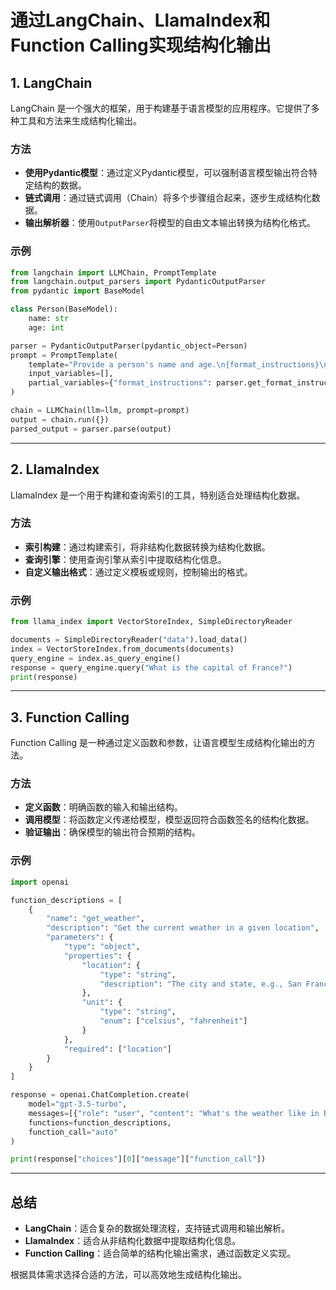 # 通过LangChain、LlamaIndex和Function Calling实现结构化输出

## 1. LangChain
LangChain 是一个强大的框架，用于构建基于语言模型的应用程序。它提供了多种工具和方法来生成结构化输出。

### 方法
- **使用Pydantic模型**：通过定义Pydantic模型，可以强制语言模型输出符合特定结构的数据。
- **链式调用**：通过链式调用（Chain）将多个步骤组合起来，逐步生成结构化数据。
- **输出解析器**：使用`OutputParser`将模型的自由文本输出转换为结构化格式。

### 示例
```python
from langchain import LLMChain, PromptTemplate
from langchain.output_parsers import PydanticOutputParser
from pydantic import BaseModel

class Person(BaseModel):
    name: str
    age: int

parser = PydanticOutputParser(pydantic_object=Person)
prompt = PromptTemplate(
    template="Provide a person's name and age.\n{format_instructions}\n",
    input_variables=[],
    partial_variables={"format_instructions": parser.get_format_instructions()}
)

chain = LLMChain(llm=llm, prompt=prompt)
output = chain.run({})
parsed_output = parser.parse(output)
```

---

## 2. LlamaIndex
LlamaIndex 是一个用于构建和查询索引的工具，特别适合处理结构化数据。

### 方法
- **索引构建**：通过构建索引，将非结构化数据转换为结构化数据。
- **查询引擎**：使用查询引擎从索引中提取结构化信息。
- **自定义输出格式**：通过定义模板或规则，控制输出的格式。

### 示例
```python
from llama_index import VectorStoreIndex, SimpleDirectoryReader

documents = SimpleDirectoryReader("data").load_data()
index = VectorStoreIndex.from_documents(documents)
query_engine = index.as_query_engine()
response = query_engine.query("What is the capital of France?")
print(response)
```

---

## 3. Function Calling
Function Calling 是一种通过定义函数和参数，让语言模型生成结构化输出的方法。

### 方法
- **定义函数**：明确函数的输入和输出结构。
- **调用模型**：将函数定义传递给模型，模型返回符合函数签名的结构化数据。
- **验证输出**：确保模型的输出符合预期的结构。

### 示例
```python
import openai

function_descriptions = [
    {
        "name": "get_weather",
        "description": "Get the current weather in a given location",
        "parameters": {
            "type": "object",
            "properties": {
                "location": {
                    "type": "string",
                    "description": "The city and state, e.g., San Francisco, CA"
                },
                "unit": {
                    "type": "string",
                    "enum": ["celsius", "fahrenheit"]
                }
            },
            "required": ["location"]
        }
    }
]

response = openai.ChatCompletion.create(
    model="gpt-3.5-turbo",
    messages=[{"role": "user", "content": "What's the weather like in Boston?"}],
    functions=function_descriptions,
    function_call="auto"
)

print(response["choices"][0]["message"]["function_call"])
```

---

## 总结
- **LangChain**：适合复杂的数据处理流程，支持链式调用和输出解析。
- **LlamaIndex**：适合从非结构化数据中提取结构化信息。
- **Function Calling**：适合简单的结构化输出需求，通过函数定义实现。

根据具体需求选择合适的方法，可以高效地生成结构化输出。